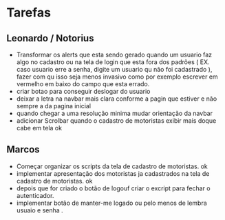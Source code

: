 # Tarefas 

## Leonardo / Notorius
- Transformar os alerts que esta sendo gerado quando um usuario faz algo no cadastro ou na tela de login que esta fora dos padrões ( EX. caso usuario erre a senha, digite um usuario qu não foi cadastrado ),
fazer com qu isso seja menos invasivo como por exemplo escrever em vermelho em baixo do campo que esta errado.
- criar botao para conseguir deslogar do usuario
- deixar a letra na navbar mais clara conforme a pagin que estiver e não sempre a da pagina inicial
- quando chegar a uma resolução minima mudar orientação da navbar
- adicionar Scrolbar quando o cadastro de motoristas exibir mais doque cabe em tela ok
## Marcos

- Começar organizar os scripts da tela de cadastro de motoristas. ok 
- implementar apresentação dos motoristas ja cadastrados na tela de cadastro de motoristas. ok
- depois que for criado o botão de logouf criar o excript para fechar o autenticador.
- implementar botão de manter-me logado ou pelo menos de lembra usuaio e senha .


